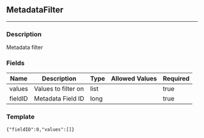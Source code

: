 ## MetadataFilter
---
### Description
Metadata filter
### Fields
| Name | Description | Type | Allowed Values | Required |
| ---- | ----------- | ---- | -------------- | -------- |
| values | Values to filter on | list |  | true |
| fieldID | Metadata Field ID | long |  | true |
### Template
```
{"fieldID":0,"values":[]}
```
